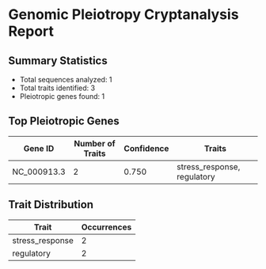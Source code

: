 # Genomic Pleiotropy Cryptanalysis Report

## Summary Statistics

- Total sequences analyzed: 1
- Total traits identified: 3
- Pleiotropic genes found: 1

## Top Pleiotropic Genes

| Gene ID | Number of Traits | Confidence | Traits |
|---------|------------------|------------|--------|
| NC_000913.3 | 2 | 0.750 | stress_response, regulatory |

## Trait Distribution

| Trait | Occurrences |
|-------|-------------|
| stress_response | 2 |
| regulatory | 2 |
